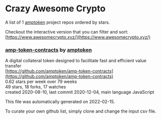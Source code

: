 # Crazy Awesome Crypto
A list of 1 [amptoken](https://github.com/amptoken) project repos ordered by stars.  

Checkout the interactive version that you can filter and sort: 
[https://www.awesomecrypto.xyz/](https://www.awesomecrypto.xyz/)  


### [amp-token-contracts](https://github.com/amptoken/amp-token-contracts) by [amptoken](https://github.com/amptoken)  
A digital collateral token designed to facilitate fast and efficient value transfer  
[https://github.com/amptoken/amp-token-contracts](https://github.com/amptoken/amp-token-contracts)  
0.62 stars per week over 79 weeks  
49 stars, 18 forks, 17 watches  
created 2020-08-10, last commit 2020-12-04, main language JavaScript  


This file was automatically generated on 2022-02-15.  

To curate your own github list, simply clone and change the input csv file.  